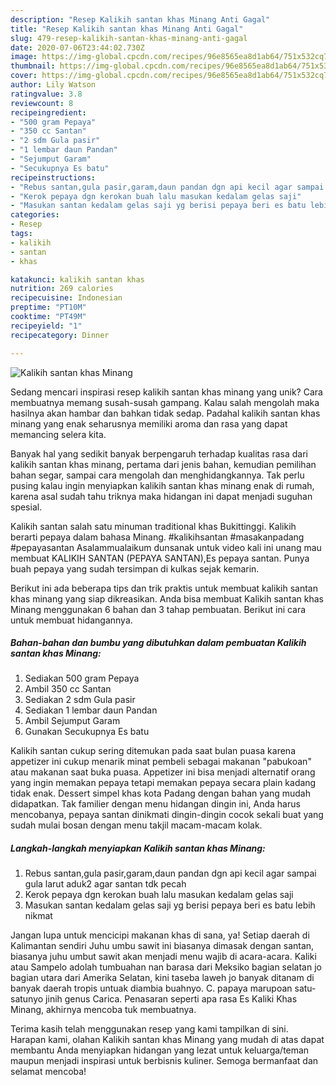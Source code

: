 ```yaml
---
description: "Resep Kalikih santan khas Minang Anti Gagal"
title: "Resep Kalikih santan khas Minang Anti Gagal"
slug: 479-resep-kalikih-santan-khas-minang-anti-gagal
date: 2020-07-06T23:44:02.730Z
image: https://img-global.cpcdn.com/recipes/96e8565ea8d1ab64/751x532cq70/kalikih-santan-khas-minang-foto-resep-utama.jpg
thumbnail: https://img-global.cpcdn.com/recipes/96e8565ea8d1ab64/751x532cq70/kalikih-santan-khas-minang-foto-resep-utama.jpg
cover: https://img-global.cpcdn.com/recipes/96e8565ea8d1ab64/751x532cq70/kalikih-santan-khas-minang-foto-resep-utama.jpg
author: Lily Watson
ratingvalue: 3.8
reviewcount: 8
recipeingredient:
- "500 gram Pepaya"
- "350 cc Santan"
- "2 sdm Gula pasir"
- "1 lembar daun Pandan"
- "Sejumput Garam"
- "Secukupnya Es batu"
recipeinstructions:
- "Rebus santan,gula pasir,garam,daun pandan dgn api kecil agar sampai gula larut aduk2 agar santan tdk pecah"
- "Kerok pepaya dgn kerokan buah lalu masukan kedalam gelas saji"
- "Masukan santan kedalam gelas saji yg berisi pepaya beri es batu lebih nikmat"
categories:
- Resep
tags:
- kalikih
- santan
- khas

katakunci: kalikih santan khas 
nutrition: 269 calories
recipecuisine: Indonesian
preptime: "PT10M"
cooktime: "PT49M"
recipeyield: "1"
recipecategory: Dinner

---
```



![Kalikih santan khas Minang](https://img-global.cpcdn.com/recipes/96e8565ea8d1ab64/751x532cq70/kalikih-santan-khas-minang-foto-resep-utama.jpg)

Sedang mencari inspirasi resep kalikih santan khas minang yang unik? Cara membuatnya memang susah-susah gampang. Kalau salah mengolah maka hasilnya akan hambar dan bahkan tidak sedap. Padahal kalikih santan khas minang yang enak seharusnya memiliki aroma dan rasa yang dapat memancing selera kita.

Banyak hal yang sedikit banyak berpengaruh terhadap kualitas rasa dari kalikih santan khas minang, pertama dari jenis bahan, kemudian pemilihan bahan segar, sampai cara mengolah dan menghidangkannya. Tak perlu pusing kalau ingin menyiapkan kalikih santan khas minang enak di rumah, karena asal sudah tahu triknya maka hidangan ini dapat menjadi suguhan spesial.

Kalikih santan salah satu minuman traditional khas Bukittinggi. Kalikih berarti pepaya dalam bahasa Minang. #kalikihsantan #masakanpadang #pepayasantan Asalammualaikum dunsanak untuk video kali ini unang mau membuat KALIKIH SANTAN (PEPAYA SANTAN),Es pepaya santan. Punya buah pepaya yang sudah tersimpan di kulkas sejak kemarin.


Berikut ini ada beberapa tips dan trik praktis untuk membuat kalikih santan khas minang yang siap dikreasikan. Anda bisa membuat Kalikih santan khas Minang menggunakan 6 bahan dan 3 tahap pembuatan. Berikut ini cara untuk membuat hidangannya.

<!--inarticleads1-->

##### Bahan-bahan dan bumbu yang dibutuhkan dalam pembuatan Kalikih santan khas Minang:

1. Sediakan 500 gram Pepaya
1. Ambil 350 cc Santan
1. Sediakan 2 sdm Gula pasir
1. Sediakan 1 lembar daun Pandan
1. Ambil Sejumput Garam
1. Gunakan Secukupnya Es batu


Kalikih santan cukup sering ditemukan pada saat bulan puasa karena appetizer ini cukup menarik minat pembeli sebagai makanan &#34;pabukoan&#34; atau makanan saat buka puasa. Appetizer ini bisa menjadi alternatif orang yang ingin memakan pepaya tetapi memakan pepaya secara plain kadang tidak enak. Dessert simpel khas kota Padang dengan bahan yang mudah didapatkan. Tak familier dengan menu hidangan dingin ini, Anda harus mencobanya, pepaya santan dinikmati dingin-dingin cocok sekali buat yang sudah mulai bosan dengan menu takjil macam-macam kolak. 

<!--inarticleads2-->

##### Langkah-langkah menyiapkan Kalikih santan khas Minang:

1. Rebus santan,gula pasir,garam,daun pandan dgn api kecil agar sampai gula larut aduk2 agar santan tdk pecah
1. Kerok pepaya dgn kerokan buah lalu masukan kedalam gelas saji
1. Masukan santan kedalam gelas saji yg berisi pepaya beri es batu lebih nikmat


Jangan lupa untuk mencicipi makanan khas di sana, ya! Setiap daerah di Kalimantan sendiri Juhu umbu sawit ini biasanya dimasak dengan santan, biasanya juhu umbut sawit akan menjadi menu wajib di acara-acara. Kaliki atau Sampelo adolah tumbuahan nan barasa dari Meksiko bagian selatan jo bagian utara dari Amerika Selatan, kini taseba laweh jo banyak ditanam di banyak daerah tropis untuak diambia buahnyo. C. papaya marupoan satu-satunyo jinih genus Carica. Penasaran seperti apa rasa Es Kaliki Khas Minang, akhirnya mencoba tuk membuatnya. 

Terima kasih telah menggunakan resep yang kami tampilkan di sini. Harapan kami, olahan Kalikih santan khas Minang yang mudah di atas dapat membantu Anda menyiapkan hidangan yang lezat untuk keluarga/teman maupun menjadi inspirasi untuk berbisnis kuliner. Semoga bermanfaat dan selamat mencoba!
